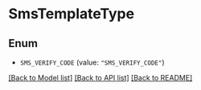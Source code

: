 # SmsTemplateType

## Enum


* `SMS_VERIFY_CODE` (value: `"SMS_VERIFY_CODE"`)


[[Back to Model list]](../README.md#documentation-for-models) [[Back to API list]](../README.md#documentation-for-api-endpoints) [[Back to README]](../README.md)


